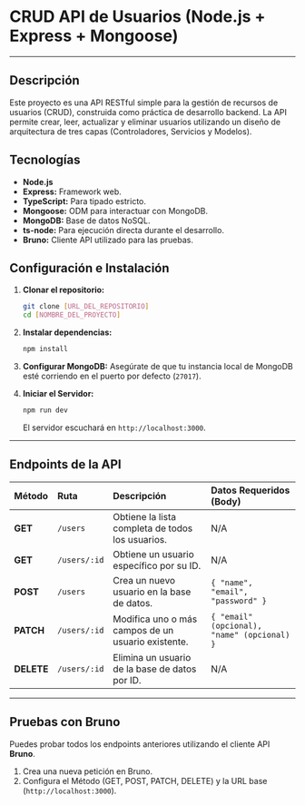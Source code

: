 # CRUD API de Usuarios (Node.js + Express + Mongoose)

---

## Descripción

Este proyecto es una API RESTful simple para la gestión de recursos de usuarios (CRUD), construida como práctica de desarrollo backend. La API permite crear, leer, actualizar y eliminar usuarios utilizando un diseño de arquitectura de tres capas (Controladores, Servicios y Modelos).

## Tecnologías

* **Node.js**
* **Express:** Framework web.
* **TypeScript:** Para tipado estricto.
* **Mongoose:** ODM para interactuar con MongoDB.
* **MongoDB:** Base de datos NoSQL.
* **ts-node:** Para ejecución directa durante el desarrollo.
* **Bruno:** Cliente API utilizado para las pruebas.

## Configuración e Instalación

1.  **Clonar el repositorio:**
    ```bash
    git clone [URL_DEL_REPOSITORIO]
    cd [NOMBRE_DEL_PROYECTO]
    ```

2.  **Instalar dependencias:**
    ```bash
    npm install
    ```

3.  **Configurar MongoDB:**
    Asegúrate de que tu instancia local de MongoDB esté corriendo en el puerto por defecto (`27017`).

4.  **Iniciar el Servidor:**
    ```bash
    npm run dev
    ```
    El servidor escuchará en `http://localhost:3000`.

---

## Endpoints de la API

| Método | Ruta | Descripción | Datos Requeridos (Body) |
| :--- | :--- | :--- | :--- |
| **GET** | `/users` | Obtiene la lista completa de todos los usuarios. | N/A |
| **GET** | `/users/:id` | Obtiene un usuario específico por su ID. | N/A |
| **POST** | `/users` | Crea un nuevo usuario en la base de datos. | `{ "name", "email", "password" }` |
| **PATCH** | `/users/:id` | Modifica uno o más campos de un usuario existente. | `{ "email" (opcional), "name" (opcional) }` |
| **DELETE** | `/users/:id` | Elimina un usuario de la base de datos por ID. | N/A |

---

## Pruebas con Bruno

Puedes probar todos los endpoints anteriores utilizando el cliente API **Bruno**.

1.  Crea una nueva petición en Bruno.
2.  Configura el Método (GET, POST, PATCH, DELETE) y la URL base (`http://localhost:3000`).